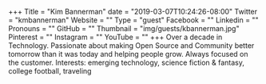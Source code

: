 +++
Title = "Kim Bannerman"
date = "2019-03-07T10:24:26-08:00"
Twitter = "kmbannerman"
Website = ""
Type = "guest"
Facebook = ""
Linkedin = ""
Pronouns = ""
GitHub = ""
Thumbnail = "img/guests/kbannerman.jpg"
Pinterest = ""
Instagram = ""
YouTube = ""
+++
Over a decade in Technology. Passionate about making Open Source and Community better tomorrow than it was today and helping people grow. Always focused on the customer. Interests: emerging technology, science fiction & fantasy, college football, traveling
